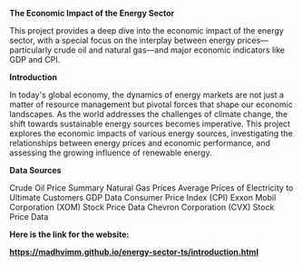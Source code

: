 **The Economic Impact of the Energy Sector**


This project provides a deep dive into the economic impact of the energy sector, with a special focus on the interplay between energy prices—particularly crude oil and natural gas—and major economic indicators like GDP and CPI. 

**Introduction**

In today's global economy, the dynamics of energy markets are not just a matter of resource management but pivotal forces that shape our economic landscapes. As the world addresses the challenges of climate change, the shift towards sustainable energy sources becomes imperative. This project explores the economic impacts of various energy sources, investigating the relationships between energy prices and economic performance, and assessing the growing influence of renewable energy.


**Data Sources**

Crude Oil Price Summary
Natural Gas Prices
Average Prices of Electricity to Ultimate Customers
GDP Data
Consumer Price Index (CPI)
Exxon Mobil Corporation (XOM) Stock Price Data
Chevron Corporation (CVX) Stock Price Data


**Here is the link for the website:**

**https://madhvimm.github.io/energy-sector-ts/introduction.html**
